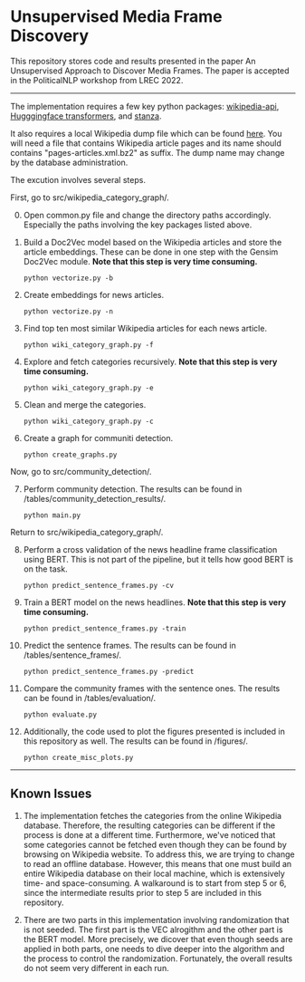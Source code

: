 # Unsupervised Media Frame Discovery

This repository stores code and results presented in the paper An Unsupervised Approach to Discover Media Frames. The paper is accepted in the PoliticalNLP workshop from LREC 2022.

***

The implementation requires a few key python packages: [wikipedia-api](https://pypi.org/project/Wikipedia-API/), [Hugggingface transformers](https://huggingface.co/docs/transformers/index), and [stanza](https://stanfordnlp.github.io/stanza/).

It also requires a local Wikipedia dump file which can be found [here](https://dumps.wikimedia.org/backup-index.html). You will need a file that contains Wikipedia article pages and its name should contains "pages-articles.xml.bz2" as suffix. The dump name may change by the database administration.

The excution involves several steps.

First, go to src/wikipedia_category_graph/.

0. Open common.py file and change the directory paths accordingly. Especially the paths involving the key packages listed above.

1. Build a Doc2Vec model based on the Wikipedia articles and store the article embeddings. These can be done in one step with the Gensim Doc2Vec module. **Note that this step is very time consuming.**

	`python vectorize.py -b`
    
2. Create embeddings for news articles.

    `python vectorize.py -n`
	
3. Find top ten most similar Wikipedia articles for each news article.

	`python wiki_category_graph.py -f`
	
4. Explore and fetch categories recursively. **Note that this step is very time consuming.**

	`python wiki_category_graph.py -e`
	
5. Clean and merge the categories.

	`python wiki_category_graph.py -c`
	
6. Create a graph for communiti detection.

	`python create_graphs.py`
	
Now, go to src/community_detection/.

7. Perform community detection. The results can be found in /tables/community_detection_results/.

	`python main.py`
	
Return to src/wikipedia_category_graph/.

8. Perform a cross validation of the news headline frame classification using BERT. This is not part of the pipeline, but it tells how good BERT is on the task.

	`python predict_sentence_frames.py -cv`
	
9. Train a BERT model on the news headlines. **Note that this step is very time consuming.**

	`python predict_sentence_frames.py -train`
	
10. Predict the sentence frames. The results can be found in /tables/sentence_frames/.

	`python predict_sentence_frames.py -predict`
	
11. Compare the community frames with the sentence ones. The results can be found in /tables/evaluation/.

	`python evaluate.py`
	
12. Additionally, the code used to plot the figures presented is included in this repository as well. The results can be found in /figures/.

	`python create_misc_plots.py`
	
***

## Known Issues

1. The implementation fetches the categories from the online Wikipedia database. Therefore, the resulting categories can be different if the process is done at a different time. Furthermore, we've noticed that some categories cannot be fetched even though they can be found by browsing on Wikipedia website. To address this, we are trying to change to read an offline database. However, this means that one must build an entire Wikipedia database on their local machine, which is extensively time- and space-consuming. A walkaround is to start from step 5 or 6, since the intermediate results prior to step 5 are included in this repository.

2. There are two parts in this implementation involving randomization that is not seeded. The first part is the VEC alrogithm and the other part is the BERT model. More precisely, we dicover that even though seeds are applied in both parts, one needs to dive deeper into the algorithm and the process to control the randomization. Fortunately, the overall results do not seem very different in each run.